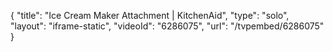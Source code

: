 {
    "title": "Ice Cream Maker Attachment | KitchenAid",
    "type": "solo",
    "layout": "iframe-static",
    "videoId": "6286075",
    "url": "\/tvpembed\/6286075"
}